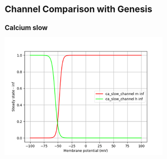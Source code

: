 # Channel Comparison with Genesis 

## Calcium slow

![CaSlow](ca-slow/Steady_state(s)_of_activation_variables_of_ca_slow_channel.png)

